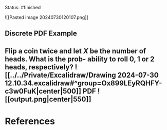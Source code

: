 Status: #finished  

![[Pasted image 20240730120107.png]]

## Discrete PDF Example
**Flip a coin twice and let $X$ be the number of heads. What is the prob-**
**ability to roll $0, 1$ or $2$ heads, respectively?** 
![[../../Private/Excalidraw/Drawing 2024-07-30 12.10.34.excalidraw#^group=Ox899LEyRQHFY-c3w0FuK|center|500]]
**PDF**
![[output.png|center|550]]
---
# References
